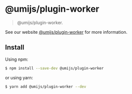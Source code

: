 # @umijs/plugin-worker

> @umijs/plugin-worker.

See our website [@umijs/plugin-worker](https://umijs.org/plugins/plugin-worker) for more information.

## Install

Using npm:

```bash
$ npm install --save-dev @umijs/plugin-worker
```

or using yarn:

```bash
$ yarn add @umijs/plugin-worker --dev
```
